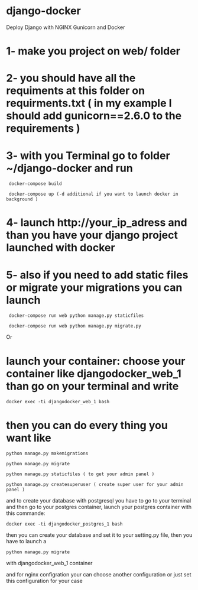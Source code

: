 # django-docker
Deploy Django with NGINX  Gunicorn and Docker

# 1- make you project on web/ folder

# 2- you should have all the requiments at this folder on requirments.txt ( in my example I should add gunicorn==2.6.0 to the requirements )

# 3- with you Terminal go to folder ~/django-docker and run
	 docker-compose build

	 docker-compose up (-d additional if you want to launch docker in background )

# 4- launch http://your_ip_adress and than you have your django project launched with docker

# 5- also if you need to add static files or migrate your migrations you can launch

	 docker-compose run web python manage.py staticfiles

	 docker-compose run web python manage.py migrate.py
Or

# launch your container: choose your container like djangodocker_web_1 than go on your terminal and write

	docker exec -ti djangodocker_web_1 bash

# then you can do every thing you want like

	python manage.py makemigrations

	python manage.py migrate

	python manage.py staticfiles ( to get your admin panel )

	python manage.py createsuperuser ( create super user for your admin panel )

and to create your database with postgresql you have to go to your terminal and then go to your postgres container, launch your postgres container with this commande:

	docker exec -ti djangodocker_postgres_1 bash

then you can create your database and set it to your setting.py file, then you have to launch a

	python manage.py migrate

with djangodocker_web_1 container

and for nginx configration your can choose another configuration or just set this configuration for your case
